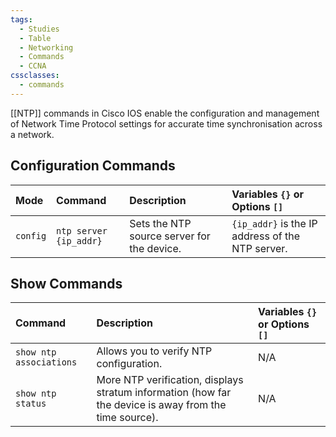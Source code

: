 ```yaml
---
tags:
  - Studies
  - Table
  - Networking
  - Commands
  - CCNA
cssclasses:
  - commands
---
```

[[NTP]] commands in Cisco IOS enable the configuration and management of Network Time Protocol settings for accurate time synchronisation across a network.

## Configuration Commands

| Mode     | Command                | Description                                | Variables `{}` or Options `[]`                   |
| :------- | :--------------------- | :----------------------------------------- | :----------------------------------------------- |
| `config` | `ntp server {ip_addr}` | Sets the NTP source server for the device. | `{ip_addr}` is the IP address of the NTP server. |

## Show Commands

| Command                 | Description                                                                                            | Variables `{}` or Options `[]` |
| :---------------------- | :----------------------------------------------------------------------------------------------------- | :----------------------------- |
| `show ntp associations` | Allows you to verify NTP configuration.                                                                | N/A                            |
| `show ntp status`       | More NTP verification, displays stratum information (how far the device is away from the time source). | N/A                            |
